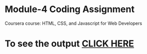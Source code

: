 

# Module-4 Coding Assignment

Coursera course: HTML, CSS, and Javascript for Web Developers

# To see the output [CLICK HERE](https://parul5528.github.io/Coursera-Courses/HTML-CSS-JavaScript-for-Web-Developers/Assignments/module-4/)

